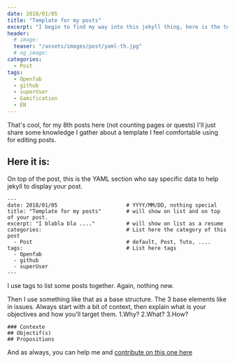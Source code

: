 ```yaml
---
date: 2018/01/05
title: "Template for my posts"
excerpt: "I begin to find my way into this jekyll thing, here is the template I'm working on"
header:
  # image:
  teaser: "/assets/images/post/yaml-th.jpg"
  # og_image:
categories:
  - Post
tags:
  - Openfab
  - github
  - superUser
  - Gamification
  - EN
---
```


That's cool, for my 8th posts here (not counting pages or quests) I'll just share some knowledge I gather about a template I feel comfortable using for editing posts.

## Here it is:

On top of the post, this is the YAML section who say specific data to help jekyll to display your post.
```
---
date: 2018/01/05                      # YYYY/MM/DD, nothing special
title: "Template for my posts"        # will show on list and on top of your post.
excerpt: "I blabla bla ...."          # will show on list as a resume
categories:                           # List here the category of this post
  - Post                              # default, Post, Tuto, ....
tags:                                 # List here tags
  - Openfab
  - github
  - superUser
---
```
I use tags to list some posts together. Again, nothing new.

Then I use something like that as a base structure. The 3 base elements like in issues.
Always start with a bit of context, then explain what is your objectives and how you'll target them. 1.Why? 2.What? 3.How?
```
### Contexte
## Objectif(s)
## Propositions
```


And as always, you can help me and [contribute on this one here](https://github.com/nicolasdb/nicolasdb.github.io/blob/master/_posts/2018-01-05-post-template-yalm.md)  
